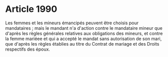 # Article 1990

<p>Les femmes et les mineurs émancipés peuvent être choisis pour mandataires ; mais le mandant n'a d'action contre le mandataire mineur que d'après les règles générales relatives aux obligations des mineurs, et contre la femme mariéee et qui a accepté le mandat sans autorisation de son mari, que d'après les règles établies au titre du Contrat de mariage et des Droits respectifs des époux.</p>